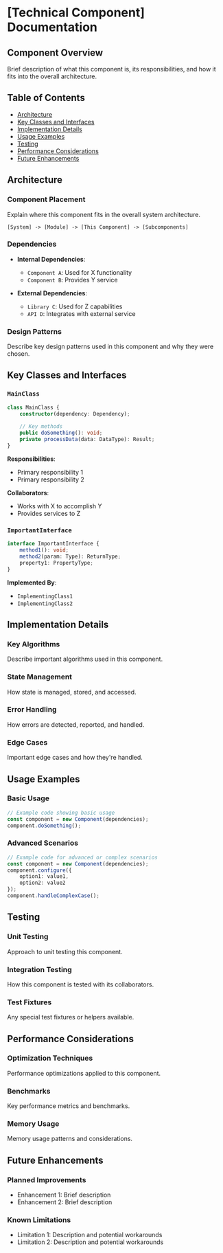 # [Technical Component] Documentation

## Component Overview

Brief description of what this component is, its responsibilities, and how it fits into the overall architecture.

## Table of Contents
- [Architecture](#architecture)
- [Key Classes and Interfaces](#key-classes-and-interfaces)
- [Implementation Details](#implementation-details)
- [Usage Examples](#usage-examples)
- [Testing](#testing)
- [Performance Considerations](#performance-considerations)
- [Future Enhancements](#future-enhancements)

## Architecture

### Component Placement
Explain where this component fits in the overall system architecture.
```
[System] -> [Module] -> [This Component] -> [Subcomponents]
```

### Dependencies
- **Internal Dependencies**:
  - `Component A`: Used for X functionality
  - `Component B`: Provides Y service

- **External Dependencies**:
  - `Library C`: Used for Z capabilities
  - `API D`: Integrates with external service

### Design Patterns
Describe key design patterns used in this component and why they were chosen.

## Key Classes and Interfaces

### `MainClass`
```typescript
class MainClass {
    constructor(dependency: Dependency);
    
    // Key methods
    public doSomething(): void;
    private processData(data: DataType): Result;
}
```

**Responsibilities**:
- Primary responsibility 1
- Primary responsibility 2

**Collaborators**:
- Works with X to accomplish Y
- Provides services to Z

### `ImportantInterface`
```typescript
interface ImportantInterface {
    method1(): void;
    method2(param: Type): ReturnType;
    property1: PropertyType;
}
```

**Implemented By**:
- `ImplementingClass1`
- `ImplementingClass2`

## Implementation Details

### Key Algorithms
Describe important algorithms used in this component.

### State Management
How state is managed, stored, and accessed.

### Error Handling
How errors are detected, reported, and handled.

### Edge Cases
Important edge cases and how they're handled.

## Usage Examples

### Basic Usage
```typescript
// Example code showing basic usage
const component = new Component(dependencies);
component.doSomething();
```

### Advanced Scenarios
```typescript
// Example code for advanced or complex scenarios
const component = new Component(dependencies);
component.configure({
    option1: value1,
    option2: value2
});
component.handleComplexCase();
```

## Testing

### Unit Testing
Approach to unit testing this component.

### Integration Testing
How this component is tested with its collaborators.

### Test Fixtures
Any special test fixtures or helpers available.

## Performance Considerations

### Optimization Techniques
Performance optimizations applied to this component.

### Benchmarks
Key performance metrics and benchmarks.

### Memory Usage
Memory usage patterns and considerations.

## Future Enhancements

### Planned Improvements
- Enhancement 1: Brief description
- Enhancement 2: Brief description

### Known Limitations
- Limitation 1: Description and potential workarounds
- Limitation 2: Description and potential workarounds 